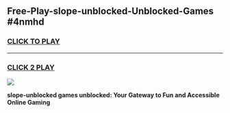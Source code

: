 
## Free-Play-slope-unblocked-Unblocked-Games #4nmhd
<h3>
<a href="https://news.freeplayer.one?title=slope-unblocked&ref=8M">CLICK TO PLAY</a></h3>
<hr>

<h3>
<a href="https://news.freeplayer.one?title=slope-unblocked&ref=8M">CLICK 2 PLAY</a>
  
</h3>

<a href="https://news.freeplayer.one?title=slope-unblocked&ref=8M"><img src="https://clearcache.store/games.png"></a>


**slope-unblocked games unblocked: Your Gateway to Fun and Accessible Online Gaming**
